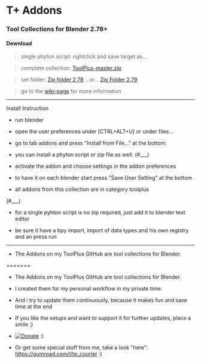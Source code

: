  # T+ Addons   
 ### Tool Collections for Blender 2.78+

 #### Download

   > single phyton script: rightclick and save target as...

   > complete collection: [ToolPlus-master.zip](https://github.com/mkbreuer/ToolPlus/archive/master.zip)

   > set folder: [Zip folder 2.78](https://github.com/mkbreuer/ToolPlus/tree/master/2.78/Sets/zip_folder)    ...or...    [Zip Folder 2.79](https://github.com/mkbreuer/ToolPlus/tree/master/2.79/Sets/zip)  

   > go to the [wiki-page](https://github.com/mkbreuer/ToolPlus/wiki) for more information

----------

Install Instruction

* run blender

* open the user preferences under [CTRL+ALT+U] or under files...

* go to tab addons and press "Install from File..." at the bottom.

* you can install a phyton script or zip file as well. (#___)

* activate the addon and choose settings in the addon preferences

* to have it on each blender start press "Save User Setting" at the bottom

* all addons from this collection are in category toolplus


(#___)

* for a single pyhton script is no zip required, just add it to blender text editor 

* be sure it have a bpy import, import of data types and his own registry and an press run 
  
-----------

* The Addons on my ToolPlus GitHub are tool collections for Blender.

=======
* The Addons on my ToolPlus GitHub are tool collections for Blender.

* I created them for my personal workflow in my private time.

* And i try to update them continuously, because it makes fun and save time at the end

* If you like the setups and want to support it for further updates, place a smile :)

*  [![Donate](https://lh3.googleusercontent.com/XXiIsPRIiVRPp3r0yTcS9A-pR7o_qKQzQKy_6D-o7VxF4UgNsV1Kk8g7Ss27xLFbiF3wg1KiQWIiMS9-uNSicgiuOLZXEr-JggB6wwwx5ynfLJPCgmuf2n3nFq8nNJpObReKavkeTLg5kikBPLW6hKvMz2IPkHs_9sK5k2dt_de0vsZXj2MP8WC5E1BacfV2Al0vUVaJV37l7DInjNVZZ5W2SKCZ5ZD9vQEFFXob3K4ClmYhR9JLeT7tSMgrBrjK7IWngQIJy0cNrQgbnZNUxWuAjQdDK6gPOu4l-ac8npQ1XEbGQgGv6fz-JXzHFZSa9E0Qi9rPRTLQZrKi9NGUd3HYu4pfmTOFJKrtpD3OiSvwsgpkJjJ2n1JRUQhwQUbOFFueKWRfH32mpcqLIFv2iv-Lrog5vEjI2jFMwaZ79MtsNpe7bJ3eh_QNfX9PfVAs6lmq6f80qgdfqyEOWeCiHMTnYZHdxTzkQ4nT-1S5FaPJYJFUTIsbwwndpcCOfiv3ONVs75Tlrgrq20fNGOjyjeNJxHsi2nRmzRckmnT4rPhlnzFlgsm4_dByiYuGh4tw6-Ocu7jc1zLiJcu4mOrsRFRCtiN238CKK-64t-Q=w94-h20-no)](https://www.paypal.com/cgi-bin/webscr?cmd=_s-xclick&hosted_button_id=GTXQ32YXXM4NU)   :)


* Or get some special stuff from me, take a look "here": https://gumroad.com/l/tp_courier :)
